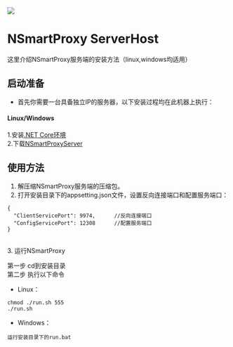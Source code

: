 
<img src="https://github.com/tmoonlight/NSmartProxy/blob/img/NSmaryProxy.png">

# NSmartProxy ServerHost

这里介绍NSmartProxy服务端的安装方法（linux,windows均适用）<br />

## 启动准备
* 首先你需要一台具备独立IP的服务器，以下安装过程均在此机器上执行：
#### Linux/Windows
1.安装[.NET Core环境](https://dotnet.microsoft.com/download)<br />
2.下载[NSmartProxyServer](https://github.com/tmoonlight/NSmartProxy/releases/download/0.1/NSmartProxy_ServerHost_V0_1_netcore2_1.zip)

## 使用方法
1. 解压缩NSmartProxy服务端的压缩包。
2. 打开安装目录下的appsetting.json文件，设置反向连接端口和配置服务端口：<br />
```
{
  "ClientServicePort": 9974,      //反向连接端口
  "ConfigServicePort": 12308      //配置服务端口
}
```
<br />
3. 运行NSmartProxy <br />

第一步 cd到安装目录 <br />
第二步 执行以下命令
* Linux：
```
chmod ./run.sh 555
./run.sh
```
* Windows：

```
运行安装目录下的run.bat
```



